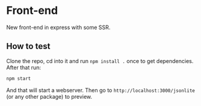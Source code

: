 # Front-end

New front-end in express with some SSR.

## How to test

Clone the repo, cd into it and run `npm install .` once to get dependencies. After that run:

```sh
npm start
```

And that will start a webserver. Then go to `http://localhost:3000/jsonlite` (or any other package) to preview.
